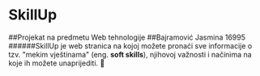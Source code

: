 # **SkillUp**
##Projekat na predmetu Web tehnologije
##Bajramović Jasmina 16995
######SkillUp je web stranica na kojoj možete pronaći sve informacije o tzv. "mekim vještinama" (eng. **soft skills**), njihovoj važnosti i načinima na koje ih možete unaprijediti. :muscle:
